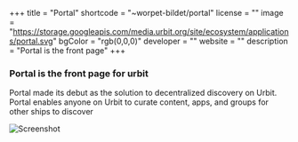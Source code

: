 +++
title = "Portal"
shortcode = "~worpet-bildet/portal"
license = ""
image = "https://storage.googleapis.com/media.urbit.org/site/ecosystem/applications/portal.svg"
bgColor = "rgb(0,0,0)"
developer = ""
website = ""
description = "Portal is the front page"
+++

### Portal is the front page for urbit

Portal made its debut as the solution to decentralized discovery on Urbit. Portal enables anyone on Urbit to curate content, apps, and groups for other ships to discover

![Screenshot](https://storage.googleapis.com/media.urbit.org/site/ecosystem/applications/portal-screenshot.png)
